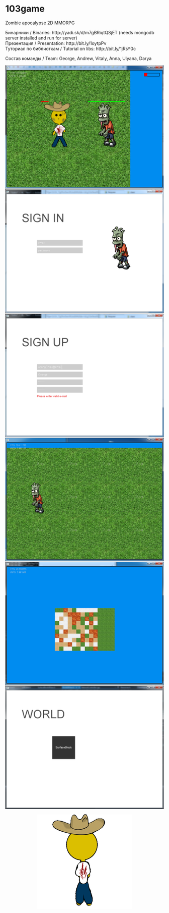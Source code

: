 <h1>103game</h1>
<p>Zombie apocalypse 2D MMORPG</p>
Бинарники / Binaries: http://yadi.sk/d/m7gBRiqtQSjET (needs mongodb server installed and run for server)<br>
Презентация / Presentation: http://bit.ly/1oytpPv<br>
Туториал по библиоткам / Tutorial on libs: http://bit.ly/1jRsY0c<br>


Состав команды / Team: George, Andrew, Vitaly, Anna, Ulyana, Darya


![alt tag](https://raw.githubusercontent.com/103game/103game/master/examples/screenshots/lifeDecr.png)
![alt tag](https://raw.githubusercontent.com/103game/103game/master/examples/screenshots/signin.png)
![alt tag](https://raw.githubusercontent.com/103game/103game/master/examples/screenshots/signup_valid.png)
![alt tag](https://raw.githubusercontent.com/103game/103game/master/examples/screenshots/zomb2.png)
![alt tag](https://raw.githubusercontent.com/103game/103game/master/examples/screenshots/map.png)
![alt tag](https://raw.githubusercontent.com/103game/103game/master/examples/screenshots/scr2.png)
<p align="center"><img width="300" src = "https://raw.githubusercontent.com/103game/103game/master/examples/screenshots/output_mkkZ9s.gif" /></p>

